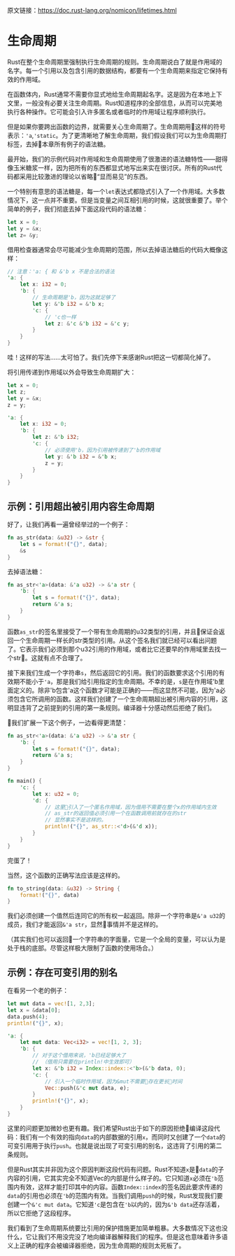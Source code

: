 原文链接：<https://doc.rust-lang.org/nomicon/lifetimes.html>

# 生命周期

Rust在整个生命周期里强制执行生命周期的规则。生命周期说白了就是作用域的名字。每一个引用以及包含引用的数据结构，都要有一个生命周期来指定它保持有效的作用域。

在函数体内，Rust通常不需要你显式地给生命周期起名字。这是因为在本地上下文里，一般没有必要关注生命周期。Rust知道程序的全部信息，从而可以完美地执行各种操作。它可能会引入许多匿名或者临时的作用域让程序顺利执行。

但是如果你要跨出函数的边界，就需要关心生命周期了。生命周期用这样的符号表示：`'a`,`'static`。为了更清晰地了解生命周期，我们假设我们可以为生命周期打标签，去掉本章所有例子的语法糖。

最开始，我们的示例代码对作用域和生命周期使用了很激进的语法糖特性——甜得像玉米糖浆一样，因为把所有的东西都显式地写出来实在很讨厌。所有的Rust代码都采用比较激进的理论以省略“显而易见”的东西。

一个特别有意思的语法糖是，每一个`let`表达式都隐式引入了一个作用域。大多数情况下，这一点并不重要。但是当变量之间互相引用的时候，这就很重要了。举个简单的例子，我们彻底去掉下面这段代码的语法糖：

``` Rust
let x = 0;
let y = &x;
let z= &y;
```

借用检查器通常会尽可能减少生命周期的范围，所以去掉语法糖后的代码大概像这样：

``` Rust
// 注意：'a: { 和 &'b x 不是合法的语法
'a: {
    let x: i32 = 0;
    'b: {
        // 生命周期是'b，因为这就足够了
        let y: &'b i32 = &'b x;
        'c: {
            // 'c也一样
            let z: &'c &'b i32 = &'c y;
        }
    }
}
```

哇！这样的写法……太可怕了。我们先停下来感谢Rust把这一切都简化掉了。

将引用传递到作用域以外会导致生命周期扩大：

``` Rust
let x = 0;
let z;
let y = &x;
z = y;
```

``` Rust
'a: {
    let x: i32 = 0;
    'b: {
        let z: &'b i32;
        'c: {
            // 必须使用'b，因为引用被传递到了'b的作用域
            let y: &'b i32 = &'b x;
            z = y;
        }
    }
}
```

## 示例：引用超出被引用内容生命周期

好了，让我们再看一遍曾经举过的一个例子：

``` Rust
fn as_str(data: &u32) -> &str {
    let s = format!("{}", data);
    &s
}
```

去掉语法糖：

``` Rust
fn as_str<'a>(data: &'a u32) -> &'a str {
    'b: {
        let s = format!("{}", data);
        return &'a s;
    }
}
```

函数`as_str`的签名里接受了一个带有生命周期的u32类型的引用，并且保证会返回一个生命周期一样长的str类型的引用。从这个签名我们就已经可以看出问题了。它表示我们必须到那个u32引用的作用域，或者比它还要早的作用域里去找一个str。这就有点不合理了。

接下来我们生成一个字符串`s`，然后返回它的引用。我们的函数要求这个引用的有效期不能小于`'a`，那是我们给引用指定的生命周期。不幸的是，`s`是在作用域'b里面定义的。除非'b包含'a这个函数才可能是正确的——而这显然不可能，因为'a必须包含它所调用的函数。这样我们创建了一个生命周期超出被引用内容的引用，这明显违背了之前提到的引用的第一条规则。编译器十分感动然后拒绝了我们。

我们扩展一下这个例子，一边看得更清楚：

``` Rust
fn as_str<'a>(data: &'a u32) -> &'a str {
    'b: {
        let s = format!("{}", data);
        return &'a s;
    }
}

fn main() {
    'c: {
        let x: u32 = 0;
        'd: {
            // 这里引入了一个匿名作用域，因为借用不需要在整个x的作用域内生效
            // as_str的返回值必须引用一个在函数调用前就存在的str
            // 显然事实不是这样的。
            println!("{}", as_str::<'d>(&'d x));
        }
    }
}
```

完蛋了！

当然，这个函数的正确写法应该是这样的。

``` Rust
fn to_string(data: &u32) -> String {
    format!("{}", data)
}
```

我们必须创建一个值然后连同它的所有权一起返回。除非一个字符串是`&'a u32`的成员，我们才能返回`&'a str`，显然事情并不是这样的。

（其实我们也可以返回一个字符串的字面量，它是一个全局的变量，可以认为是处于栈的底部。尽管这样极大限制了函数的使用场合。）

## 示例：存在可变引用的别名

在看另一个老的例子：

``` Rust
let mut data = vec![1, 2,3];
let x = &data[0];
data.push(4);
println!("{}", x);
```

``` Rust
'a: {
    let mut data: Vec<i32> = vec![1, 2, 3];
    'b: {
        // 对于这个借用来说，'b已经足够大了
        // （借用只需要在println!中生效即可）
        let x: &'b i32 = Index::index::<'b>(&'b data, 0);
        'c: {
            // 引入一个临时作用域，因为&mut不需要存在更长时间
            Vec::push(&'c mut data, e);
        }
        println!("{}", x);
    }
}
```

这里的问题更加微妙也更有趣。我们希望Rust出于如下的原因拒绝编译这段代码：我们有一个有效的指向`data`的内部数据的引用`x`，而同时又创建了一个`data`的可变引用用于执行`push`。也就是说出现了可变引用的别名，这违背了引用的第二条规则。

但是Rust其实并非因为这个原因判断这段代码有问题。Rust不知道`x`是`data`的子内容的引用，它其实完全不知道Vec的内部是什么样子的。它只知道`x`必须在`'b`范围内有效，这样才能打印其中的内容。函数`Index::index`的签名因此要求传递的`data`的引用也必须在`'b`的范围内有效。当我们调用`push`的时候，Rust发现我们要创建一个`&'c mut data`。它知道`'c`是包含在`'b`以内的，因为`&'b data`还存活着，所以它拒绝了这段程序。

我们看到了生命周期系统要比引用的保护措施更加简单粗暴。大多数情况下这也没什么，它让我们不用没完没了地向编译器解释我们的程序。但是这也意味着许多语义上正确的程序会被编译器拒绝，因为生命周期的规则太死板了。